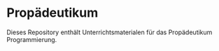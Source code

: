 # Propädeutikum

Dieses Repository enthält Unterrichtsmaterialen für das Propädeutikum Programmierung. 

